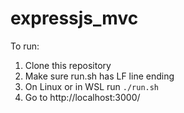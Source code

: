 # expressjs_mvc

To run:
1. Clone this repository
2. Make sure run.sh has LF line ending
3. On Linux or in WSL run `./run.sh`
4. Go to http://localhost:3000/